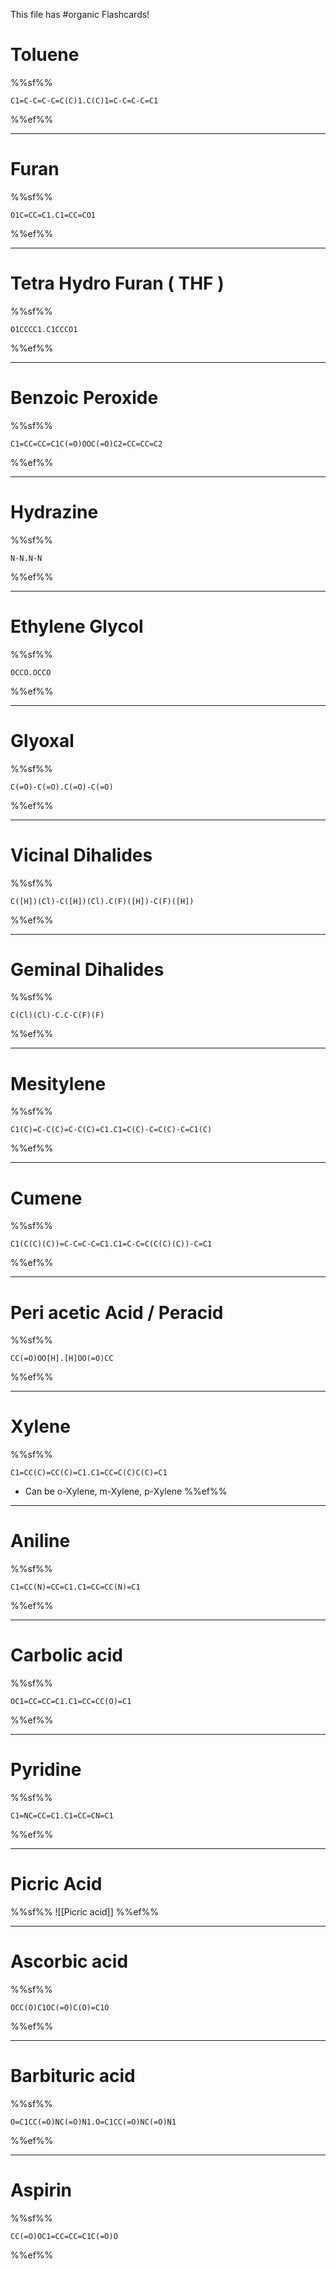 This file has #organic Flashcards!
# Toluene
%%sf%%
```smiles
C1=C-C=C-C=C(C)1.C(C)1=C-C=C-C=C1
```

%%ef%%
___
# Furan
%%sf%%
```smiles
O1C=CC=C1.C1=CC=CO1
```

%%ef%%
___
# Tetra Hydro Furan ( THF )
%%sf%%
```smiles
O1CCCC1.C1CCCO1
```

%%ef%%
___
# Benzoic Peroxide
%%sf%%
```smiles
C1=CC=CC=C1C(=O)OOC(=O)C2=CC=CC=C2
```
%%ef%%
___
# Hydrazine
%%sf%%
```smiles
N-N.N-N
```
%%ef%%
___
# Ethylene Glycol
%%sf%%
```smiles
OCCO.OCCO
```
%%ef%%
___

# Glyoxal
%%sf%%
```smiles
C(=O)-C(=O).C(=O)-C(=O)
```
%%ef%%
___
# Vicinal Dihalides
%%sf%%
```smiles
C([H])(Cl)-C([H])(Cl).C(F)([H])-C(F)([H])
```
%%ef%%
___
# Geminal Dihalides
%%sf%%
```smiles
C(Cl)(Cl)-C.C-C(F)(F)
```

%%ef%%
___
# Mesitylene
%%sf%%

```smiles
C1(C)=C-C(C)=C-C(C)=C1.C1=C(C)-C=C(C)-C=C1(C)
```
%%ef%%
___
# Cumene
%%sf%%

```smiles
C1(C(C)(C))=C-C=C-C=C1.C1=C-C=C(C(C)(C))-C=C1
```

%%ef%%
___
# Peri acetic Acid / Peracid
%%sf%%
```smiles
CC(=O)OO[H].[H]OO(=O)CC
```

%%ef%%
___
# Xylene
%%sf%%
```smiles
C1=CC(C)=CC(C)=C1.C1=CC=C(C)C(C)=C1
```
- Can be o-Xylene, m-Xylene, p-Xylene
%%ef%%
___
# Aniline
%%sf%%
```smiles
C1=CC(N)=CC=C1.C1=CC=CC(N)=C1
```
%%ef%%
___
# Carbolic acid
%%sf%%
```smiles
OC1=CC=CC=C1.C1=CC=CC(O)=C1
```
%%ef%%
___
# Pyridine
%%sf%%
```smiles
C1=NC=CC=C1.C1=CC=CN=C1
```
%%ef%%
___
# Picric Acid
%%sf%%
![[Picric acid]]
%%ef%%
___
# Ascorbic acid
%%sf%%
```smiles
OCC(O)C1OC(=O)C(O)=C1O
```
%%ef%%
___

# Barbituric acid
%%sf%% 
```smiles
O=C1CC(=O)NC(=O)N1.O=C1CC(=O)NC(=O)N1
```
%%ef%%
___
# Aspirin
%%sf%%
```smiles
CC(=O)OC1=CC=CC=C1C(=O)O
```
%%ef%%

